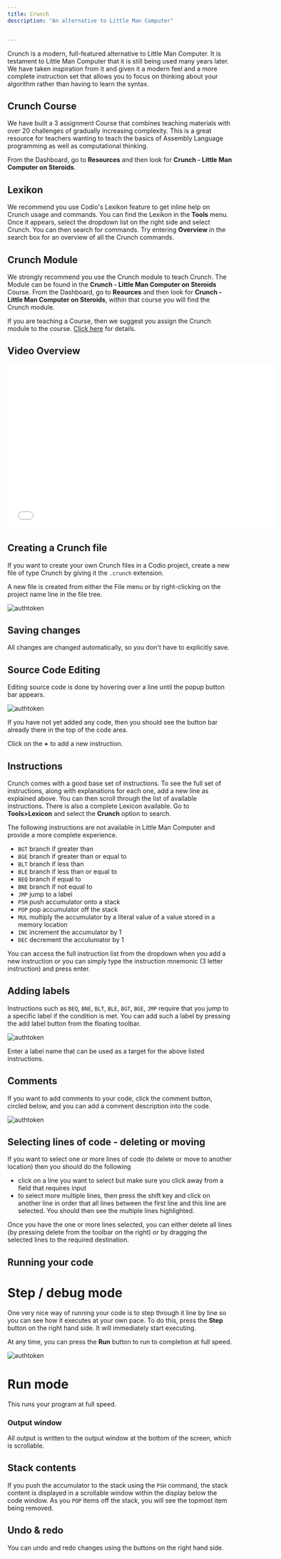 ```yaml
---
title: Crunch
description: "An alternative to Little Man Computer"


---
```


Crunch is a modern, full-featured alternative to Little Man Computer. It is testament to Little Man Computer that it is still being used many years later. We have taken inspiration from it and given it a modern feel and a more complete instruction set that allows you to focus on thinking about your algorithm rather than having to learn the syntax.

## Crunch Course
We have built a 3 assignment Course that combines teaching materials with over 20 challenges of gradually increasing complexity. This is a great resource for teachers wanting to teach the basics of Assembly Language programming as well as computational thinking.

From the Dashboard, go to **Resources** and then look for **Crunch - Little Man Computer on Steroids**.

## Lexikon
We recommend you use Codio's Lexikon feature to get inline help on Crunch usage and commands. You can find the Lexikon in the **Tools** menu. Once it appears, select the dropdown list on the right side and select Crunch. You can then search for commands. Try entering **Overview** in the search box for an overview of all the Crunch commands.

## Crunch Module
We strongly recommend you use the Crunch module to teach Crunch. The Module can be found in the **Crunch - Little Man Computer on Steroids** Course. From the Dashboard, go to **Reources** and then look for **Crunch - Little Man Computer on Steroids**, within that course you will find the Crunch module.

If you are teaching a Course, then we suggest you assign the Crunch module to the course. [Click here](/courses/classes/#assign-resource-modules-to-the-course) for details.

## Video Overview

<div class="video">
<div class="video-wrapper">
<iframe src="//player.vimeo.com/video/130090893" width="600" height="370" frameborder="0" webkitallowfullscreen mozallowflscreen allowfullscreen></iframe>
</div>
</div>

## Creating a Crunch file
If you want to create your own Crunch files in a Codio project, create a new file of type Crunch by giving it the `.crunch` extension.

A new file is created from either the File menu or by right-clicking on the project name line in the file tree.

![authtoken](/img/new-file.png)


## Saving changes
All changes are changed automatically, so you don't have to explicitly save.

## Source Code Editing
Editing source code is done by hovering over a line until the popup button bar appears.

![authtoken](/img/crunch-insert.png)

If you have not yet added any code, then you should see the button bar already there in the top of the code area.

Click on the **+** to add a new instruction.

## Instructions
Crunch comes with a good base set of instructions. To see the full set of instructions, along with explanations for each one, add a new line as explained above. You can then scroll through the list of available instructions. There is also a complete Lexicon available. Go to **Tools>Lexicon** and select the **Crunch** option to search.

The following instructions are not available in Little Man Computer and provide a more complete experience.

- `BGT` branch if greater than
- `BGE` branch if greater than or equal to
- `BLT` branch if less than
- `BLE` branch if less than or equal to
- `BEQ` branch if equal to
- `BNE` branch if not equal to
- `JMP` jump to a label
- `PSH` push accumulator onto a stack
- `POP` pop accumulator off the stack
- `MUL` multiply the accumulator by a literal value of a value stored in a memory location
- `INC` increment the accumulator by 1
- `DEC` decrement the acculumator by 1

You can access the full instruction list from the dropdown when you add a new instruction or you can simply type the instruction mnemonic (3 letter instruction) and press enter.

## Adding labels
Instructions such as `BEQ`, `BNE`, `BLT`, `BLE`, `BGT`, `BGE`, `JMP` require that you jump to a specific label if the condition is met. You can add such a label by pressing the add label button from the floating toolbar.

![authtoken](/img/crunch-label.png)

Enter a label name that can be used as a target for the above listed instructions.

## Comments
If you want to add comments to your code, click the comment button, circled below, and you can add a comment description into the code.

![authtoken](/img/crunch-comment.png)


## Selecting lines of code - deleting or moving
If you want to select one or more lines of code (to delete or move to another location) then you should do the following

- click on a line you want to select but make sure you click away from a field that requires input
- to select more multiple lines, then press the shift key and click on another line in order that all lines between the first line and this line are selected. You should then see the multiple lines highlighted.

Once you have the one or more lines selected, you can either delete all lines (by pressing delete from the toolbar on the right) or by dragging the selected lines to the required destination.

## Running your code

# Step / debug mode
One very nice way of running your code is to step through it line by line so you can see how it executes at your own pace. To do this, press the **Step** button on the right hand side. It will immediately start executing.

At any time, you can press the **Run** button to run to completion at full speed.

![authtoken](/img/crunch-step.png)

# Run mode
This runs your program at full speed.

### Output window
All output is written to the output window at the bottom of the screen, which is scrollable.

## Stack contents
If you push the accumulator to the stack using the `PSH` command, the stack content is displayed in a scrollable window within the display below the code window. As you `POP` items off the stack, you will see the topmost item being removed.

## Undo & redo
You can undo and redo changes using the buttons on the right hand side.
